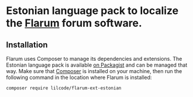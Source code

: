 # Estonian language pack to localize the [Flarum](http://flarum.org/) forum software.

## Installation

Flarum uses Composer to manage its dependencies and extensions. The Estonian language pack is available [on Packagist](https://packagist.org/packages/mcronalds/flarum-ext-estonian) and can be managed that way. Make sure that [Composer](https://getcomposer.org/) is installed on your machine, then run the following command in the location where Flarum is installed:

```shell
composer require lilcode/flarum-ext-estonian
```
